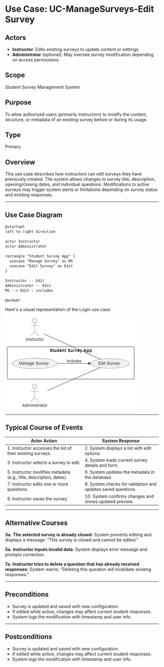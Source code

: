 # Use Case: UC-ManageSurveys-Edit Survey

## Actors
- **Instructor**: Edits existing surveys to update content or settings.
- **Administrator** (optional): May oversee survey modification depending on access permissions.

## Scope
Student Survey Management System

## Purpose
To allow authorized users (primarily instructors) to modify the content, structure, or metadata of an existing survey before or during its usage.

## Type
Primary

## Overview
This use case describes how instructors can edit surveys they have previously created. The system allows changes to survey title, description, opening/closing dates, and individual questions. Modifications to active surveys may trigger system alerts or limitations depending on survey status and existing responses.

---

## Use Case Diagram

```plantuml
@startuml
left to right direction

actor Instructor
actor Administrator

rectangle "Student Survey App" {
  usecase "Manage Survey" as MS
  usecase "Edit Survey" as Edit
}

Instructor -- Edit
Administrator -- Edit
MS --> Edit : includes

@enduml
```

Here's a visual representation of the Login use case:

![UC-ManageSurveys-Edit Survey](image-2.png)

---

## Typical Course of Events

| Actor Action                                                       | System Response                                              |
| ------------------------------------------------------------------ | ------------------------------------------------------------ |
| 1. Instructor accesses the list of their existing surveys.         | 2. System displays a list with edit options.                 |
| 3. Instructor selects a survey to edit.                            | 4. System loads current survey details and form.             |
| 5. Instructor modifies metadata (e.g., title, description, dates). | 6. System updates the metadata in the database.              |
| 7. Instructor edits one or more questions.                         | 8. System checks for validation and updates saved questions. |
| 9. Instructor saves the survey.                                    | 10. System confirms changes and shows updated preview.       |


---

## Alternative Courses

**3a.** **The selected survey is already closed:** System prevents editing and displays a message: “This survey is closed and cannot be edited.”

**5a.** **Instructor inputs invalid data:** System displays error message and prompts correction.

**7a.** **Instructor tries to delete a question that has already received responses:** System warns: “Deleting this question will invalidate existing responses.”


---

## Preconditions

- Survey is updated and saved with new configuration.
- If edited while active, changes may affect current student responses.
- System logs the modification with timestamp and user info.

---

## Postconditions

- Survey is updated and saved with new configuration.
- If edited while active, changes may affect current student responses.
- System logs the modification with timestamp and user info.

